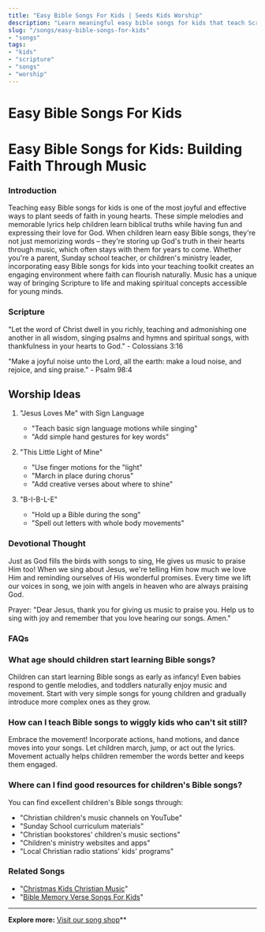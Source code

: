 ```yaml
---
title: "Easy Bible Songs For Kids | Seeds Kids Worship"
description: "Learn meaningful easy bible songs for kids that teach Scripture through music. Interactive worship resources for kids and families."
slug: "/songs/easy-bible-songs-for-kids"
- "songs"
tags:
- "kids"
- "scripture"
- "songs"
- "worship"
---
```


# Easy Bible Songs For Kids

# Easy Bible Songs for Kids: Building Faith Through Music

### Introduction
Teaching easy Bible songs for kids is one of the most joyful and effective ways to plant seeds of faith in young hearts. These simple melodies and memorable lyrics help children learn biblical truths while having fun and expressing their love for God. When children learn easy Bible songs, they're not just memorizing words – they're storing up God's truth in their hearts through music, which often stays with them for years to come. Whether you're a parent, Sunday school teacher, or children's ministry leader, incorporating easy Bible songs for kids into your teaching toolkit creates an engaging environment where faith can flourish naturally. Music has a unique way of bringing Scripture to life and making spiritual concepts accessible for young minds.

### Scripture
"Let the word of Christ dwell in you richly, teaching and admonishing one another in all wisdom, singing psalms and hymns and spiritual songs, with thankfulness in your hearts to God." - Colossians 3:16

"Make a joyful noise unto the Lord, all the earth: make a loud noise, and rejoice, and sing praise." - Psalm 98:4

## Worship Ideas
1. "Jesus Loves Me" with Sign Language
   - "Teach basic sign language motions while singing"
   - "Add simple hand gestures for key words"

2. "This Little Light of Mine"
   - "Use finger motions for the "light"
   - "March in place during chorus"
   - "Add creative verses about where to shine"

3. "B-I-B-L-E"
   - "Hold up a Bible during the song"
   - "Spell out letters with whole body movements"

### Devotional Thought
Just as God fills the birds with songs to sing, He gives us music to praise Him too! When we sing about Jesus, we're telling Him how much we love Him and reminding ourselves of His wonderful promises. Every time we lift our voices in song, we join with angels in heaven who are always praising God.

Prayer: "Dear Jesus, thank you for giving us music to praise you. Help us to sing with joy and remember that you love hearing our songs. Amen."

### FAQs

### What age should children start learning Bible songs?
Children can start learning Bible songs as early as infancy! Even babies respond to gentle melodies, and toddlers naturally enjoy music and movement. Start with very simple songs for young children and gradually introduce more complex ones as they grow.

### How can I teach Bible songs to wiggly kids who can't sit still?
Embrace the movement! Incorporate actions, hand motions, and dance moves into your songs. Let children march, jump, or act out the lyrics. Movement actually helps children remember the words better and keeps them engaged.

### Where can I find good resources for children's Bible songs?
You can find excellent children's Bible songs through:
- "Christian children's music channels on YouTube"
- "Sunday School curriculum materials"
- "Christian bookstores' children's music sections"
- "Children's ministry websites and apps"
- "Local Christian radio stations' kids' programs"

### Related Songs

- "[Christmas Kids Christian Music](/activities/christmas-kids-christian-music/)"
- "[Bible Memory Verse Songs For Kids](/songs/bible-memory-verse-songs-for-kids/)"

---

**Explore more:** [Visit our song shop](https://seedskidsworship.com/shop)**

<!-- Schema Markup -->
<script type="application/ld+json">
{
  "@context": "https://schema.org",
  "@type": "MusicRecording",
  "name": "Easy Bible Songs For Kids",
  "byArtist": {
    "@type": "MusicGroup",
    "name": "Seeds Kids Worship"
  },
  "isFamilyFriendly": true,
  "url": "https://seedskidsworship.com/songs/easy-bible-songs-for-kids/"
}
</script>